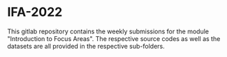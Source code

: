 # IFA-2022
This gitlab repository contains the weekly submissions for the module "Introduction to Focus Areas".
The respective source codes as well as the datasets are all provided in the respective sub-folders.

